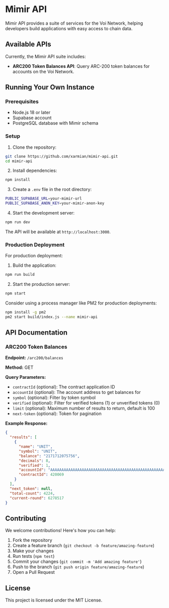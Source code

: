 # Mimir API

Mimir API provides a suite of services for the Voi Network, helping developers build applications with easy access to chain data.

## Available APIs

Currently, the Mimir API suite includes:

- **ARC200 Token Balances API**: Query ARC-200 token balances for accounts on the Voi Network.

## Running Your Own Instance

### Prerequisites

- Node.js 18 or later
- Supabase account
- PostgreSQL database with Mimir schema

### Setup

1. Clone the repository:
```bash
git clone https://github.com/xarmian/mimir-api.git
cd mimir-api
```

2. Install dependencies:
```bash
npm install
```

3. Create a `.env` file in the root directory:
```bash
PUBLIC_SUPABASE_URL=your-mimir-url
PUBLIC_SUPABASE_ANON_KEY=your-mimir-anon-key
```

4. Start the development server:
```bash
npm run dev
```

The API will be available at `http://localhost:3000`.

### Production Deployment

For production deployment:

1. Build the application:
```bash
npm run build
```

2. Start the production server:
```bash
npm start
```

Consider using a process manager like PM2 for production deployments:
```bash
npm install -g pm2
pm2 start build/index.js --name mimir-api
```

## API Documentation

### ARC200 Token Balances

**Endpoint:** `/arc200/balances`

**Method:** GET

**Query Parameters:**

- `contractId` (optional): The contract application ID
- `accountId` (optional): The account address to get balances for
- `symbol` (optional): Filter by token symbol
- `verified` (optional): Filter for verified tokens (1) or unverified tokens (0)
- `limit` (optional): Maximum number of results to return, default is 100
- `next-token` (optional): Token for pagination

**Example Response:**

```json
{
  "results": [
    {
      "name": "UNIT",
      "symbol": "UNIT",
      "balance": "2171712075756",
      "decimals": 8,
      "verified": 1,
      "accountId": "AAAAAAAAAAAAAAAAAAAAAAAAAAAAAAAAAAAAAAAAAAAAAAAAAAAAAAAAAA",
      "contractId": 420069
    }
  ],
  "next_token": null,
  "total-count": 4224,
  "current-round": 6278517
}
```

## Contributing

We welcome contributions! Here's how you can help:

1. Fork the repository
2. Create a feature branch (`git checkout -b feature/amazing-feature`)
3. Make your changes
4. Run tests (`npm test`)
5. Commit your changes (`git commit -m 'Add amazing feature'`)
6. Push to the branch (`git push origin feature/amazing-feature`)
7. Open a Pull Request

## License

This project is licensed under the MIT License.
